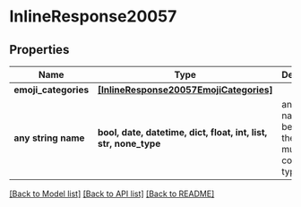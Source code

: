 # InlineResponse20057


## Properties
Name | Type | Description | Notes
------------ | ------------- | ------------- | -------------
**emoji_categories** | [**[InlineResponse20057EmojiCategories]**](InlineResponse20057EmojiCategories.md) |  | [optional] 
**any string name** | **bool, date, datetime, dict, float, int, list, str, none_type** | any string name can be used but the value must be the correct type | [optional]

[[Back to Model list]](../README.md#documentation-for-models) [[Back to API list]](../README.md#documentation-for-api-endpoints) [[Back to README]](../README.md)


